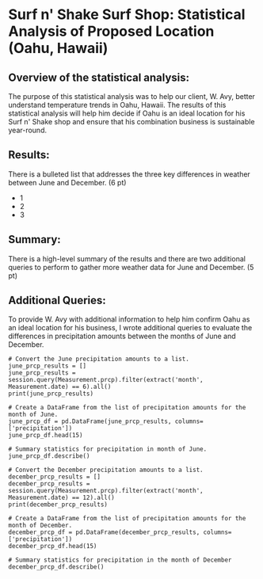 # Surf n' Shake Surf Shop: Statistical Analysis of Proposed Location (Oahu, Hawaii)


## Overview of the statistical analysis:

The purpose of this statistical analysis was to help our client, W. Avy, better understand temperature trends in Oahu, Hawaii. The results of this statistical analysis will help him decide if Oahu is an ideal location for his Surf n' Shake shop and ensure that his combination business is sustainable year-round. 

## Results:

There is a bulleted list that addresses the three key differences in weather between June and December. (6 pt)


- 1
- 2
- 3

## Summary:

There is a high-level summary of the results and there are two additional queries to perform to gather more weather data for June and December. (5 pt)

## Additional Queries:

To provide W. Avy with additional information to help him confirm Oahu as an ideal location for his business, I wrote additional queries to evaluate the differences in precipitation amounts between the months of June and December. 

```
# Convert the June precipitation amounts to a list.
june_prcp_results = []
june_prcp_results = session.query(Measurement.prcp).filter(extract('month', Measurement.date) == 6).all()
print(june_prcp_results)
```

```
# Create a DataFrame from the list of precipitation amounts for the month of June. 
june_prcp_df = pd.DataFrame(june_prcp_results, columns=['precipitation'])
june_prcp_df.head(15)
```

```
# Summary statistics for precipitation in month of June.
june_prcp_df.describe()
```

```
# Convert the December precipitation amounts to a list.
december_prcp_results = []
december_prcp_results = session.query(Measurement.prcp).filter(extract('month', Measurement.date) == 12).all()
print(december_prcp_results)
```

```
# Create a DataFrame from the list of precipitation amounts for the month of December. 
december_prcp_df = pd.DataFrame(december_prcp_results, columns=['precipitation'])
december_prcp_df.head(15)
```

```
# Summary statistics for precipitation in the month of December
december_prcp_df.describe()
```
